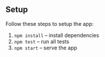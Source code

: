 ## Setup

Follow these steps to setup the app:

1. `npm install` – install dependencies
2. `npm test` – run all tests
3. `npm start` – serve the app
